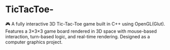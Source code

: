 # TicTacToe-
🎮 A fully interactive 3D Tic-Tac-Toe game built in C++ using OpenGL(Glut). Features a 3×3×3 game board rendered in 3D space with mouse-based interaction, turn-based logic, and real-time rendering. Designed as a computer graphics project.
